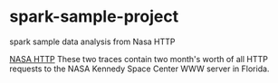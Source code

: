 # spark-sample-project
spark sample data analysis from Nasa HTTP

[NASA HTTP](http://ita.ee.lbl.gov/html/contrib/NASA-HTTP.html)  These two traces contain two month's worth of all HTTP requests to the NASA Kennedy Space Center WWW server in Florida.
